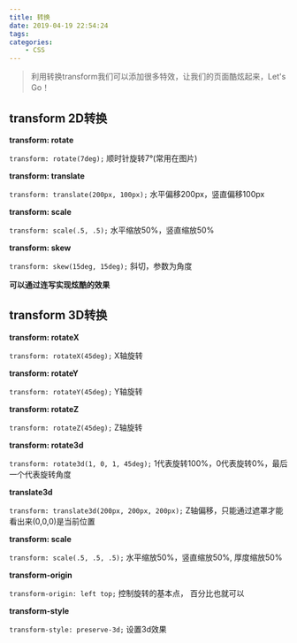 ```yaml
---
title: 转换
date: 2019-04-19 22:54:24
tags:
categories:
	- CSS
---
```


> 利用转换transform我们可以添加很多特效，让我们的页面酷炫起来，Let's Go！

<!--more-->

## transform 2D转换

**transform: rotate**

`transform: rotate(7deg);` 顺时针旋转7°(常用在图片)

**transform: translate**

`transform: translate(200px, 100px);` 水平偏移200px，竖直偏移100px

**transform: scale**

`transform: scale(.5, .5);` 水平缩放50%，竖直缩放50%

**transform: skew**

`transform: skew(15deg, 15deg);` 斜切，参数为角度



**可以通过连写实现炫酷的效果**

## transform 3D转换

**transform: rotateX**

`transform: rotateX(45deg);` X轴旋转

**transform: rotateY**

`transform: rotateY(45deg);` Y轴旋转

**transform: rotateZ**

`transform: rotateZ(45deg);` Z轴旋转

**transform: rotate3d**

`transform: rotate3d(1, 0, 1, 45deg);` 1代表旋转100%，0代表旋转0%，最后一个代表旋转角度

**translate3d**

`transform: translate3d(200px, 200px, 200px);` Z轴偏移，只能通过遮罩才能看出来(0,0,0)是当前位置

**transform: scale**

`transform: scale(.5, .5, .5);` 水平缩放50%，竖直缩放50%, 厚度缩放50%

**transform-origin**

`transform-origin: left top;` 控制旋转的基本点， 百分比也就可以

**transform-style**

`transform-style: preserve-3d;` 设置3d效果